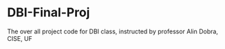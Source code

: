 DBI-Final-Proj
==============

The over all project code for DBI class, instructed by professor Alin Dobra, CISE, UF
